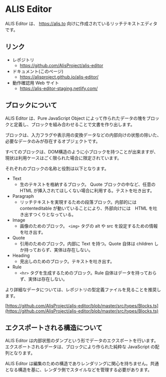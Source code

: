 # ALIS Editor

ALIS Editor は、 https://alis.to 向けに作成されているリッチテキストエディタです。

## リンク

- レポジトリ
  - https://github.com/AlisProject/alis-editor
- ドキュメント(このページ)
  - https://alisproject.github.io/alis-editor/
- 動作確認用 Web サイト
  - https://alis-editor-staging.netlify.com/

## ブロックについて

ALIS Editor は、Pure JavaScript Object によって作られたデータの塊をブロックと定義し、ブロックを組み合わせることで文書を作り出します。

ブロックは、入力フラグや表示用の変換データなどの内部向けの状態の除いた、必要なデータのみが存在するオブジェクトです。

すべてのブロックは、DOM構造のように小ブロックを持つことが出来ますが、現状は利用ケースはごく限られた場合に限定されています。


それぞれのブロックの名称と役割は以下となります。

- Text
  - 生のテキストを格納するブロック。 Quote ブロックの中など、任意の HTML が挿入されてほしくない場合に利用する。テストを吐き出す。
- Paragraph
  - リッチテキストを実現するための段落ブロック。内部的には contenteditable が動いていることにより、外部向けには　HTML を吐き出すつくりとなっている。
- Image
  - 画像のためのブロック。 `<img>` タグの alt や src を設定するための情報を吐き出す。
- Quote
  - 引用のためのブロック。内部に Text を持つ。Quote 自体は children しか持っておらず、実体は存在しない。
- Heading
  - 見出しのためのブロック。テキストを吐き出す。
- Rule
  - `<hr>` タグを生成するためのブロック。Rule 自体はデータを持っておらず、実体は存在しない。

より詳細なデータについては、レポジトリの型定義ファイルを見ることを推奨します。

[https://github.com/AlisProject/alis-editor/blob/master/src/types/Blocks.ts](https://github.com/AlisProject/alis-editor/blob/master/src/types/Blocks.ts)

## エクスポートされる構造について

ALIS Editor は内部状態のダンプという形でデータのエクスポートを行います。エクスポートされるデータは、ブロックにより作られた純粋な JavaScript の配列となります。

ALIS Editor は編集のための構造でありレンダリングに関心を持ちません。共通となる構造を基に、レンダラ側でスタイルなどを管理する必要があります。
